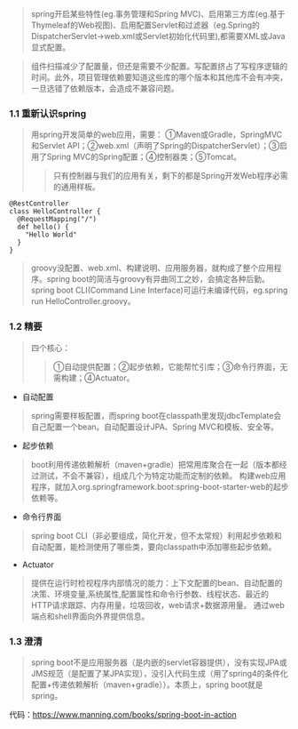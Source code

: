 >spring开启某些特性(eg.事务管理和Spring MVC)、启用第三方库(eg.基于Thymeleaf的Web视图)、启用配置Servlet和过滤器（eg.Spring的 DispatcherServlet->web.xml或Servlet初始化代码里),都需要XML或Java显式配置。

>组件扫描减少了配置量，但还是需要不少配置。写配置挤占了写程序逻辑的时间。此外，项目管理依赖要知道这些库的哪个版本和其他库不会有冲突，一旦选错了依赖版本，会造成不兼容问题。

### 1.1 重新认识spring
>用spring开发简单的web应用，需要：
①Maven或Gradle，SpringMVC和Servlet API；②web.xml（声明了Spring的DispatcherServlet）；③启用了Spring MVC的Spring配置；④控制器类；⑤Tomcat。
>>只有控制器与我们的应用有关，剩下的都是Spring开发Web程序必需的通用样板。
```
@RestController
class HelloController {
  @RequestMapping("/")
  def hello() {
    "Hello World"
  }
}
```
>groovy没配置、web.xml、构建说明、应用服务器，就构成了整个应用程序。spring boot的简洁与groovy有异曲同工之妙，会搞定各种后勤。spring boot CLI(Command Line Interface)可运行未编译代码，eg.spring run HelloController.groovy。

### 1.2 精要
>四个核心：
>>①自动提供配置；②起步依赖，它能帮忙引库；③命令行界面，无需构建；④Actuator。

- 自动配置  
>spring需要样板配置，而spring boot在classpath里发现jdbcTemplate会自己配置一个bean。自动配置设计JPA、Spring MVC和模板、安全等。

- 起步依赖
>boot利用传递依赖解析（maven+gradle）把常用库聚合在一起（版本都经过测试，不会不兼容），组成几个为特定功能而定制的依赖。
构建web应用程序，就加入org.springframework.boot:spring-boot-starter-web的起步依赖等。

- 命令行界面
>spring boot CLI（非必要组成，简化开发，但不太常规）利用起步依赖和自动配置，能检测使用了哪些类，要向classpath中添加哪些起步依赖。

- Actuator
>提供在运行时检视程序内部情况的能力：上下文配置的bean、自动配置的决策、环境变量,系统属性,配置属性和命令行参数、线程状态、最近的HTTP请求跟踪、内存用量，垃圾回收，web请求+数据源用量。
通过web端点和shell界面向外界提供信息。

### 1.3 澄清
>spring boot不是应用服务器（是内嵌的servlet容器提供），没有实现JPA或JMS规范（是配置了某JPA实现），没引入代码生成（用了spring4的条件化配置+传递依赖解析（maven+gradle））。本质上，spring boot就是spring。

代码：https://www.manning.com/books/spring-boot-in-action


